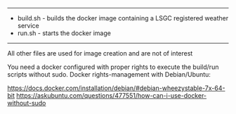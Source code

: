 -------------------------------------------------------------------------------------

* build.sh - builds the docker image containing a LSGC registered weather service 
* run.sh   - starts the docker image

-------------------------------------------------------------------------------------

All other files are used for image creation and are not of interest

You need a docker configured with proper rights to execute the build/run scripts without sudo.
Docker rights-management with Debian/Ubuntu:

https://docs.docker.com/installation/debian/#debian-wheezystable-7x-64-bit
https://askubuntu.com/questions/477551/how-can-i-use-docker-without-sudo
